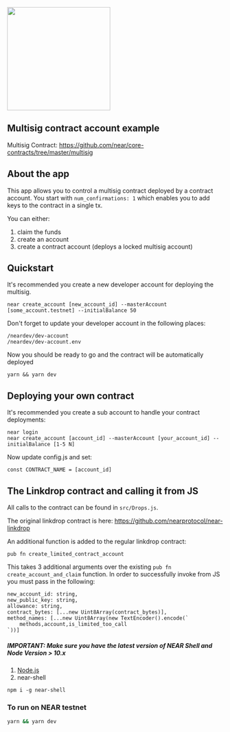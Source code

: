 <br />
<br />

<p>
<img src="https://nearprotocol.com/wp-content/themes/near-19/assets/img/logo.svg?t=1553011311" width="240">
</p>

## Multisig contract account example
Multisig Contract: https://github.com/near/core-contracts/tree/master/multisig

## About the app
This app allows you to control a multisig contract deployed by a contract account. You start with `num_confirmations: 1` which enables you to add keys to the contract in a single tx.

You can either:
1. claim the funds
2. create an account
3. create a contract account (deploys a locked multisig account)

## Quickstart
It's recommended you create a new developer account for deploying the multisig.
```
near create_account [new_account_id] --masterAccount [some_account.testnet] --initialBalance 50
```
Don't forget to update your developer account in the following places:
```
/neardev/dev-account
/neardev/dev-account.env
```
Now you should be ready to go and the contract will be automatically deployed
```
yarn && yarn dev
```

## Deploying your own contract
It's recommended you create a sub account to handle your contract deployments:
```
near login
near create_account [account_id] --masterAccount [your_account_id] --initialBalance [1-5 N]
```
Now update config.js and set:
```
const CONTRACT_NAME = [account_id]
```

## The Linkdrop contract and calling it from JS

All calls to the contract can be found in `src/Drops.js`.

The original linkdrop contract is here:
https://github.com/nearprotocol/near-linkdrop

An additional function is added to the regular linkdrop contract:
```
pub fn create_limited_contract_account
```
This takes 3 additional arguments over the existing `pub fn create_account_and_claim` function.
In order to successfully invoke from JS you must pass in the following:
```
new_account_id: string,
new_public_key: string,
allowance: string,
contract_bytes: [...new Uint8Array(contract_bytes)],
method_names: [...new Uint8Array(new TextEncoder().encode(`
    methods,account,is_limited_too_call
`))]
```

##### IMPORTANT: Make sure you have the latest version of NEAR Shell and Node Version > 10.x 

1. [Node.js](https://nodejs.org/en/download/package-manager/)
2. near-shell
```
npm i -g near-shell
```
### To run on NEAR testnet

```bash
yarn && yarn dev
```